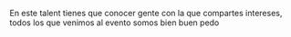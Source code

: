 En este talent tienes que conocer gente con la que compartes intereses, todos los que venimos al evento somos bien buen pedo
